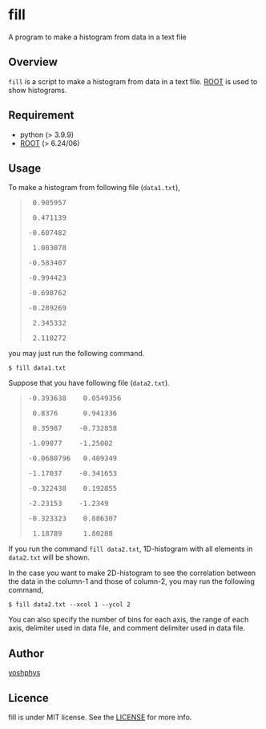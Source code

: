 # fill
 A program to make a histogram from data in a text file


## Overview

 `fill` is a script to make a histogram from data in a text file.
 [ROOT](https://root.cern.ch) is used to show histograms.


## Requirement
 - python (> 3.9.9)
 - [ROOT](https://root.cern.ch) (> 6.24/06)


## Usage
 To make a histogram from following file (`data1.txt`),

 > <pre> 0.905957</pre>  
 > <pre> 0.471139</pre>  
 > <pre>-0.607482</pre>  
 > <pre> 1.003078</pre>  
 > <pre>-0.583407</pre>  
 > <pre>-0.994423</pre>  
 > <pre>-0.698762</pre>  
 > <pre>-0.289269</pre>  
 > <pre> 2.345332</pre>  
 > <pre> 2.110272</pre>  

 you may just run the following command.

 ```
 $ fill data1.txt
 ```

 Suppose that you have following file (`data2.txt`).

 > <pre>-0.393638    0.0549356</pre>  
 > <pre> 0.8376      0.941336</pre>  
 > <pre> 0.35987    -0.732858</pre>  
 > <pre>-1.09077    -1.25002</pre>  
 > <pre>-0.0680796   0.409349</pre>  
 > <pre>-1.17037    -0.341653</pre>  
 > <pre>-0.322438    0.192855</pre>  
 > <pre>-2.23153    -1.2349</pre>  
 > <pre>-0.323323    0.886307</pre>  
 > <pre> 1.18789     1.80288</pre>  

 If you run the command `fill data2.txt`, 1D-histogram with all elements in `data2.txt` will be shown.

 In the case you want to make 2D-histogram to see the correlation between the data in the column-1 and those of column-2, you may run the following command,

 ```
 $ fill data2.txt --xcol 1 --ycol 2
 ```

 You can also specify the number of bins for each axis, the range of each axis, delimiter used in data file, and comment delimiter used in data file.
 

<!--
## Features

## Reference
-->

## Author
 [yoshphys](https://github.com/yoshphys)

## Licence
 fill is under MIT license. See the [LICENSE](https://github.com/yoshphys/dot2pdf/blob/main/LICENSE) for more info.
